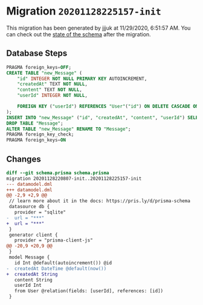 # Migration `20201128225157-init`

This migration has been generated by jjjuk at 11/29/2020, 6:51:57 AM.
You can check out the [state of the schema](./schema.prisma) after the migration.

## Database Steps

```sql
PRAGMA foreign_keys=OFF;
CREATE TABLE "new_Message" (
    "id" INTEGER NOT NULL PRIMARY KEY AUTOINCREMENT,
    "createdAt" TEXT NOT NULL,
    "content" TEXT NOT NULL,
    "userId" INTEGER NOT NULL,

    FOREIGN KEY ("userId") REFERENCES "User"("id") ON DELETE CASCADE ON UPDATE CASCADE
);
INSERT INTO "new_Message" ("id", "createdAt", "content", "userId") SELECT "id", "createdAt", "content", "userId" FROM "Message";
DROP TABLE "Message";
ALTER TABLE "new_Message" RENAME TO "Message";
PRAGMA foreign_key_check;
PRAGMA foreign_keys=ON
```

## Changes

```diff
diff --git schema.prisma schema.prisma
migration 20201128220807-init..20201128225157-init
--- datamodel.dml
+++ datamodel.dml
@@ -2,9 +2,9 @@
 // learn more about it in the docs: https://pris.ly/d/prisma-schema
 datasource db {
   provider = "sqlite"
-  url = "***"
+  url = "***"
 }
 generator client {
   provider = "prisma-client-js"
@@ -20,9 +20,9 @@
 }
 model Message {
   id Int @default(autoincrement()) @id
-  createdAt DateTime @default(now())
+  createdAt String
   content String
   userId Int
   from User @relation(fields: [userId], references: [id])
 }
```


